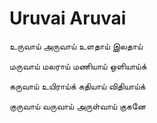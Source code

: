 # Uruvai Aruvai

உருவாய் அருவாய் உளதாய் இலதாய்

மருவாய் மலராய் மணியாய் ஒளியாய்க்

கருவாய் உயிராய்க் கதியாய் விதியாய்க்

குருவாய் வருவாய் அருள்வாய் குகனே